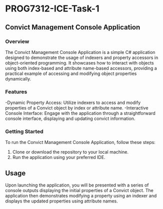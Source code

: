 # PROG7312-ICE-Task-1

## Convict Management Console Application

### Overview
The Convict Management Console Application is a simple C# application designed to demonstrate the usage of indexers and property accessors in object-oriented programming. It showcases how to interact with objects using both index-based and attribute name-based accessors, providing a practical example of accessing and modifying object properties dynamically.

### Features
-Dynamic Property Access: Utilize indexers to access and modify properties of a Convict object by index or attribute name.
-Interactive Console Interface: Engage with the application through a straightforward console interface, displaying and updating convict information.

### Getting Started
To run the Convict Management Console Application, follow these steps:

1. Clone or download the repository to your local machine.
2. Run the application using your preferred IDE.

## Usage
Upon launching the application, you will be presented with a series of console outputs displaying the initial properties of a Convict object. The application then demonstrates modifying a property using an indexer and displays the updated properties using attribute names.

